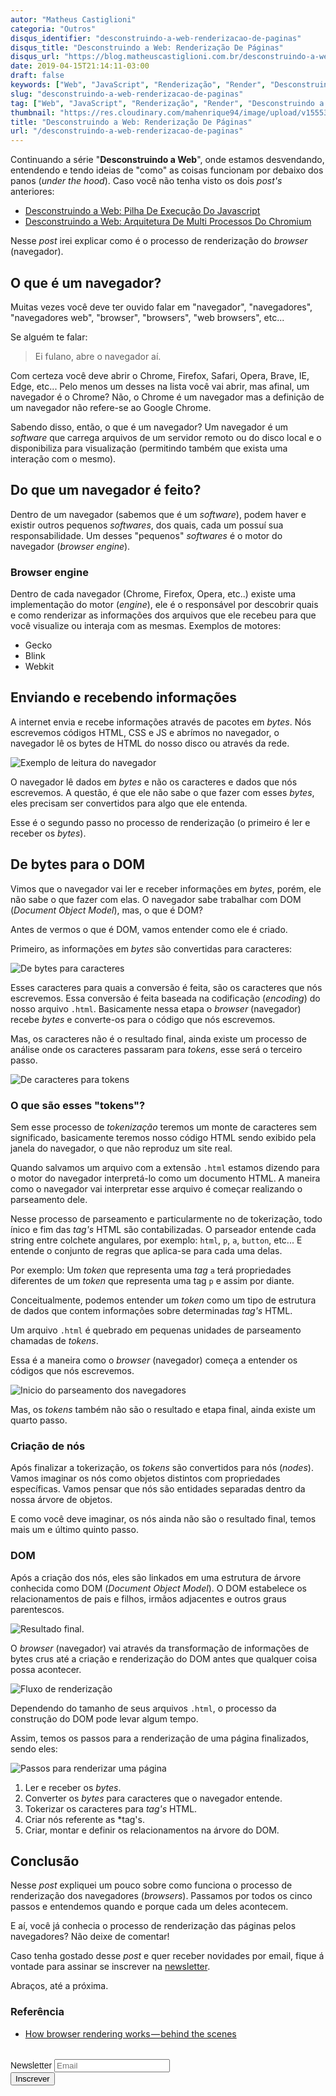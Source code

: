 ```yaml
---
autor: "Matheus Castiglioni"
categoria: "Outros"
disqus_identifier: "desconstruindo-a-web-renderizacao-de-paginas"
disqus_title: "Desconstruindo a Web: Renderização De Páginas"
disqus_url: "https://blog.matheuscastiglioni.com.br/desconstruindo-a-web-renderizacao-de-paginas"
date: 2019-04-15T21:14:11-03:00
draft: false
keywords: ["Web", "JavaScript", "Renderização", "Render", "Desconstruindo a Web"]
slug: "desconstruindo-a-web-renderizacao-de-paginas"
tag: ["Web", "JavaScript", "Renderização", "Render", "Desconstruindo a Web"]
thumbnail: "https://res.cloudinary.com/mahenrique94/image/upload/v1555373869/CoM-The-Ultimate-Front-End-Development-Bundle-780x390_1_huun6h.jpg"
title: "Desconstruindo a Web: Renderização De Páginas"
url: "/desconstruindo-a-web-renderizacao-de-paginas"
---
```


Continuando a série "**Desconstruindo a Web**", onde estamos desvendando, entendendo e tendo ideias de "como" as coisas funcionam por debaixo dos panos (*under the hood*). Caso você não tenha visto os dois *post's* anteriores:

- [Desconstruindo a Web: Pilha De Execução Do Javascript](https://blog.matheuscastiglioni.com.br/desconstruindo-a-web-pilha-de-execucao-do-javascript/)
- [Desconstruindo a Web: Arquitetura De Multi Processos Do Chromium](https://blog.matheuscastiglioni.com.br/desconstruindo-a-web-arquitetura-de-multi-processos-do-chromium/)

Nesse *post* irei explicar como é o processo de renderização do *browser* (navegador).

## O que é um navegador?

Muitas vezes você deve ter ouvido falar em "navegador", "navegadores", "navegadores web", "browser", "browsers", "web browsers", etc...

Se alguém te falar:

> Ei fulano, abre o navegador aí.

Com certeza você deve abrir o Chrome, Firefox, Safari, Opera, Brave, IE, Edge, etc... Pelo menos um desses na lista você vai abrir, mas afinal, um navegador é o Chrome? Não, o Chrome é um navegador mas a definição de um navegador não refere-se ao Google Chrome.

Sabendo disso, então, o que é um navegador? Um navegador é um *software* que carrega arquivos de um servidor remoto ou do disco local e o disponibiliza para visualização (permitindo também que exista uma interação com o mesmo).

## Do que um navegador é feito?

Dentro de um navegador (sabemos que é um *software*), podem haver e existir outros pequenos *softwares*, dos quais, cada um possuí sua responsabilidade. Um desses "pequenos" *softwares* é o motor do navegador (*browser engine*).

### Browser engine

Dentro de cada navegador (Chrome, Firefox, Opera, etc..) existe uma implementação do motor (*engine*), ele é o responsável por descobrir quais e como renderizar as informações dos arquivos que ele recebeu para que você visualize ou interaja com as mesmas. Exemplos de motores:

- Gecko
- Blink
- Webkit

## Enviando e recebendo informações

A internet envia e recebe informações através de pacotes em *bytes*. Nós escrevemos códigos HTML, CSS e JS e abrímos no navegador, o navegador lê os bytes de HTML do nosso disco ou através da rede.

![Exemplo de leitura do navegador](https://res.cloudinary.com/mahenrique94/image/upload/v1555375365/1_GSw1oqEpbPo0NmwG_73bPw_1_cz4ugz.png)

O navegador lê dados em *bytes* e não os caracteres e dados que nós escrevemos. A questão, é que ele não sabe o que fazer com esses *bytes*, eles precisam ser convertidos para algo que ele entenda.

Esse é o segundo passo no processo de renderização (o primeiro é ler e receber os *bytes*).

## De bytes para o DOM

Vimos que o navegador vai ler e receber informações em *bytes*, porém, ele não sabe o que fazer com elas. O navegador sabe trabalhar com DOM (*Document Object Model*), mas, o que é DOM?

Antes de vermos o que é DOM, vamos entender como ele é criado.

Primeiro, as informações em *bytes* são convertidas para caracteres:

![De bytes para caracteres](https://res.cloudinary.com/mahenrique94/image/upload/v1555376379/1_YdURVl_Qkxv9Lf4Ja583-w_1_a5ijoa.png)

Esses caracteres para quais a conversão é feita, são os caracteres que nós escrevemos. Essa conversão é feita baseada na codificação (*encoding*) do nosso arquivo `.html`. Basicamente nessa etapa o *browser* (navegador) recebe *bytes* e converte-os para o código que nós escrevemos.

Mas, os caracteres não é o resultado final, ainda existe um processo de análise onde os caracteres passaram para *tokens*, esse será o terceiro passo.

![De caracteres para tokens](https://res.cloudinary.com/mahenrique94/image/upload/v1555376380/1_23wqjUorWI2fkCJ_AN5a2w_1_pkqqzn.png)

### O que são esses "tokens"?

Sem esse processo de *tokenização* teremos um monte de caracteres sem significado, basicamente teremos nosso código HTML sendo exibido pela janela do navegador, o que não reproduz um site real.

Quando salvamos um arquivo com a extensão `.html` estamos dizendo para o motor do navegador interpretá-lo como um documento HTML. A maneira como o navegador vai interpretar esse arquivo é começar realizando o parseamento dele.

Nesse processo de parseamento e particularmente no de tokerização, todo ínico e fim das *tag's* HTML são contabilizadas. O parseador entende cada string entre colchete angulares, por exemplo: `html`, `p`, `a`, `button`, etc... E entende o conjunto de regras que aplica-se para cada uma delas.

Por exemplo: Um *token* que representa uma *tag* `a` terá propriedades diferentes de um *token* que representa uma tag `p` e assim por diante.

Conceitualmente, podemos entender um *token* como um tipo de estrutura de dados que contem informações sobre determinadas *tag's* HTML.

Um arquivo `.html` é quebrado em pequenas unidades de parseamento chamadas de *tokens*.

Essa é a maneira como o *browser* (navegador) começa a entender os códigos que nós escrevemos.

![Inicio do parseamento dos navegadores](https://res.cloudinary.com/mahenrique94/image/upload/v1555377689/1_vIwWeznQhir5EPWDOyo5sw_1_ctixcy.png)

Mas, os *tokens* também não são o resultado e etapa final, ainda existe um quarto passo.

### Criação de nós

Após finalizar a tokerização, os *tokens* são convertidos para nós (*nodes*). Vamos imaginar os nós como objetos distintos com propriedades específicas. Vamos pensar que nós são entidades separadas dentro da nossa árvore de objetos.

E como você deve imaginar, os nós ainda não são o resultado final, temos mais um e último quinto passo.

### DOM

Após a criação dos nós, eles são linkados em uma estrutura de árvore conhecida como DOM (*Document Object Model*). O DOM estabelece os relacionamentos de pais e filhos, irmãos adjacentes e outros graus parentescos.

![Resultado final](https://res.cloudinary.com/mahenrique94/image/upload/v1555378084/1_ugZgXZkxbzeIia7Z3jP76A_1_hqr3ne.png).

O *browser* (navegador) vai através da transformação de informações de bytes crus até a criação e renderização do DOM antes que qualquer coisa possa acontecer.

![Fluxo de renderização](https://res.cloudinary.com/mahenrique94/image/upload/v1555378294/1_Llo-v3XG_gEP_Xlgy0qtjg_1_mft2a6.png)

Dependendo do tamanho de seus arquivos `.html`, o processo da construção do DOM pode levar algum tempo.

Assim, temos os passos para a renderização de uma página finalizados, sendo eles:

![Passos para renderizar uma página](https://res.cloudinary.com/mahenrique94/image/upload/v1555378451/1_ROuUBS5eZ1DKk2RnFDfh6Q_1_bocto2.png)

1. Ler e receber os *bytes*.
2. Converter os *bytes* para caracteres que o navegador entende.
3. Tokerizar os caracteres para *tag's* HTML.
4. Criar nós referente as *tag's.
5. Criar, montar e definir os relacionamentos na árvore do DOM.

## Conclusão

Nesse *post* expliquei um pouco sobre como funciona o processo de renderização dos navegadores (*browsers*). Passamos por todos os cinco passos e entendemos quando e porque cada um deles acontecem.

E aí, você já conhecia o processo de renderização das páginas pelos navegadores? Não deixe de comentar!

Caso tenha gostado desse *post* e quer receber novidades por email, fique á vontade para assinar se inscrever na [newsletter](http://eepurl.com/ggP7Rv).

Abraços, até a próxima.

### Referência

- [How browser rendering works — behind the scenes
](https://blog.logrocket.com/how-browser-rendering-works-behind-the-scenes-6782b0e8fb10)

<!-- Begin Mailchimp Signup Form -->
<link href="//cdn-images.mailchimp.com/embedcode/horizontal-slim-10_7.css" rel="stylesheet" type="text/css">
<style type="text/css">
	#mc_embed_signup{clear:left; font:14px Helvetica,Arial,sans-serif; width:100%;margin-top: 2rem;}
</style>
<div id="mc_embed_signup">
<form action="https://matheuscastiglioni.us12.list-manage.com/subscribe/post?u=5a8a2e7202680f2d5098f12bc&amp;id=6ede898886" method="post" id="mc-embedded-subscribe-form" name="mc-embedded-subscribe-form" class="validate" target="_blank" novalidate>
    <div id="mc_embed_signup_scroll">
	<label for="mce-EMAIL">Newsletter</label>
	<input type="email" value="" name="EMAIL" class="email" id="mce-EMAIL" placeholder="Email" required>
    <div style="position: absolute; left: -5000px;" aria-hidden="true"><input type="text" name="b_5a8a2e7202680f2d5098f12bc_6ede898886" tabindex="-1" value=""></div>
    <div class="clear"><input type="submit" value="Inscrever" name="subscribe" id="mc-embedded-subscribe" class="button"></div></div>
</form>
</div>
<!--End mc_embed_signup-->
